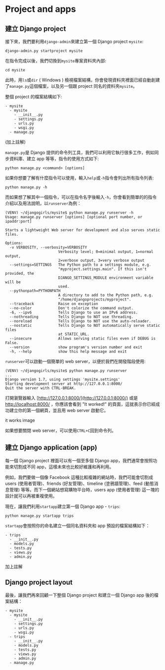 # Project and apps

## 建立 Django project

接下來，我們要利用`django-admin`來建立第一個 Django project `mysite`:
```
django-admin.py startproject mysite
```

在指令完成以後，我們切換到`mysite`專案資料夾內部:
```
cd mysite
```
此時，用`ls`或`dir` ( Windows ) 檢視檔案結構，你會發現資料夾裡面已經自動創建了`manage.py`這個檔案，以及另一個跟 project 同名的資料夾`mysite`。

整個 project 的檔案結構如下:

```
- mysite
  - mysite
    - __init__.py
    - settings.py
    - urls.py
    - wsgi.py
  - manage.py
```
(加上註解)

`manage.py`是 Django 提供的命令列工具，我們可以利用它執行很多工作，例如同步資料庫、建立 app 等等，指令的使用方式如下:
```
python manage.py <command> [options]
```
如果你想要了解有什麼指令可以使用，輸入`help`或`-h`指令會列出所有指令列表:
```
python manage.py -h
```
而如果想了解其中一個指令，可以在指令名字後輸入`-h`，你會看到簡單的的指令介紹以及用法說明，以`runserver`為例：
```
(VENV) ~/djangogirls/mysite$ python manage.py runserver -h
Usage: manage.py runserver [options] [optional port number, or ipaddr:port]

Starts a lightweight Web server for development and also serves static files.

Options:
  -v VERBOSITY, --verbosity=VERBOSITY
                        Verbosity level; 0=minimal output, 1=normal output,
                        2=verbose output, 3=very verbose output
  --settings=SETTINGS   The Python path to a settings module, e.g.
                        "myproject.settings.main". If this isn't provided, the
                        DJANGO_SETTINGS_MODULE environment variable will be
                        used.
  --pythonpath=PYTHONPATH
                        A directory to add to the Python path, e.g.
                        "/home/djangoprojects/myproject".
  --traceback           Raise on exception
  --no-color            Don't colorize the command output.
  -6, --ipv6            Tells Django to use an IPv6 address.
  --nothreading         Tells Django to NOT use threading.
  --noreload            Tells Django to NOT use the auto-reloader.
  --nostatic            Tells Django to NOT automatically serve static files
                        at STATIC_URL.
  --insecure            Allows serving static files even if DEBUG is False.
  --version             show program's version number and exit
  -h, --help            show this help message and exit

```
`runserver`可以啟動一個簡單的 web server，以便於我們在開發階段使用:
```
(VENV) ~/djangogirls/mysite$ python manage.py runserver
...
Django version 1.7, using settings 'mysite.settings'
Starting development server at http://127.0.0.1:8000/
Quit the server with CTRL-BREAK.
```
打開瀏覽器輸入 [http://127.0.0.1:8000/](http://127.0.0.1:8000/) 或是 [http://localhost:8000/](http://localhost:8000/) ，你應該會看到 "It worked!" 的頁面，這就表示你已經成功建立你的第一個網頁，並且用 web server 啟動它。

it works image

如果想要關閉 web server，可以使用`CTRL+C`回到命令列。

## 建立 Django application (app)

每一個 Django project 裡面可以有一個至多個 Django app，我們通常會按照功能來切割成不同 app，這樣未來也比較好維護和再利用。

例如，我們要做一個像 Facebook 這種比較複雜的網站時，我們可能會切割成 users (使用者管理)、friends (好友管理)、timeline (塗鴉牆管理)、feed (動態消息管理) 等等。而下一個網站想寫購物平台時，users app (使用者管理) 這一塊的設計就可以再被重複使用。

現在，讓我們利用`startapp`建立第一個 Django app - `trips`:
```
python manage.py startapp trips
```
`startapp`會按照你的命名建立一個同名資料夾和 app 預設的檔案結構如下：
```
- trips
  - __init__.py
  - models.py
  - tests.py
  - views.py
  - admin.py
```
加上註解

## Django project layout

最後，讓我們再來回顧一下整個 Django project 和建立一個 Django app 後的檔案結構：

```
- mysite
  - mysite
    - __init__.py
    - settings.py
    - urls.py
    - wsgi.py
  - trips
    - __init__.py
    - models.py
    - tests.py
    - views.py
    - admin.py
  - manage.py
```


